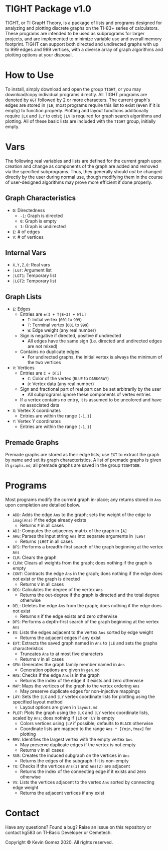 # TIGHT Package v1.0
TIGHT, or TI GrapH Theory, is a package of lists and programs designed for analyzing and plotting discrete graphs on the TI-83+ series of calculators. These programs are intended to be used as subprograms for larger projects, and are implemented to minimize variable use and overall memory footprint. TIGHT can support both directed and undirected graphs with up to 999 edges and 999 vertices, with a diverse array of graph algorithms and plotting options at your disposal.

# How to Use

To install, simply download and open the group `TIGHT`, or you may download/copy individual programs directly. All TIGHT programs are denoted by `θGT` followed by 2 or more characters. The current graph's edges are stored in `|LE`; most programs require this list to exist (even if it is empty) to function properly. Plotting and layout functions additionally require `|LX` and `|LY` to exist; `|LV` is required for graph search algorithms and plotting. All of these basic lists are included with the `TIGHT` group, initially empty.

# Vars
The following real variables and lists are defined for the current graph upon creation and change as components of the graph are added and removed via the specified subprograms. Thus, they generally should _not_ be changed directly by the user during normal use, though modifying them in the course of user-designed algorithms may prove more efficient if done properly.

## Graph Characteristics
* `D`: Directedness
	* `-1`: Graph is directed
	* `0`: Graph is empty
	* `1`: Graph is undirected
* `E`: # of edges
* `V`: # of vertices

## Internal Vars
* `X,Y,Z,θ`: Real vars
* `|LGT`: Argument list
* `|LGT1`: Temporary list
* `|LGT2`: Temporary list

## Graph Lists
* `E`: Edges
	* Entries are `±(I + T|E~3) + W[i]`
		* `I`: Initial vertex (`001` to `999`)
		* `T`: Terminal vertex (`001` to `999`)
		* `W`: Edge weight (any real number)
	* Sign is negative if directed, positive if undirected
		* All edges have the same sign (i.e. directed and undirected edges are not mixed)
	* Contains no duplicate edges
		* For undirected graphs, the initial vertex is always the minimum of the two vertices
* `V`: Vertices
	* Entries are `C + D[i]`
		* `C`: Color of the vertex (`BLUE` to `DARKGRAY`)
		* `D`: Vertex data (any real number)
	* Sign and fractional part of real part can be set arbitrarily by the user
		* All subprograms ignore these components of vertex entries
	* If a vertex contains no entry, it is assumed to be uncolored and have no associated data
* `X`: Vertex X coordinates
	* Entries are within the range `[-1,1]`
* `Y`: Vertex Y coordinates
	* Entries are within the range `[-1,1]`

## Premade Graphs
Premade graphs are stored as their edge lists; use `EXT` to extract the graph by name and set its graph characteristics.
A list of premade graphs is given in `graphs.md`; all premade graphs are saved in the group `TIGHTGDB`.

# Programs
Most programs modify the current graph in-place; any returns stored in `Ans` upon completion are detailed below.
* `ADD`: Adds the edge `Ans` to the graph; sets the weight of the edge to `imag(Ans)` if the edge already exists
	* Returns `E` in all cases
* `ADJ`: Computes the adjacency matrix of the graph in `[A]`
* `ARG`: Parses the input string `Ans` into separate arguments in `|LθGT`
	* Returns `|LθGT` in all cases
* `BFS`: Performs a breadth-first search of the graph beginning at the vertex `Ans`
* `CLR`: Clears the graph
* `CLRW`: Clears all weights from the graph; does nothing if the graph is empty
* `CONT`: Contracts the edge `Ans` in the graph; does nothing if the edge does not exist or the graph is directed
	* Returns `V` in all cases
* `DEG`: Calculates the degree of the vertex `Ans`
	* Returns the out-degree if the graph is directed and the total degree otherwise
* `DEL`: Deletes the edge `Ans` from the graph; does nothing if the edge does not exist
  	* Returns `E` if the edge exists and zero otherwise
* `DFS`: Performs a depth-first search of the graph beginning at the vertex `Ans`
* `ES`: Lists the edges adjacent to the vertex `Ans` sorted by edge weight
	* Returns the adjacent edges if any exist
* `EXT`: Extracts the saved graph named in `Ans` to `|LE` and sets the graphs characteristics
	* Truncates `Ans` to at most five characters
	* Returns `V` in all cases
* `GEN`: Generates the graph family member named in `Ans`
	* Generation options are given in `gen.md`
* `HAS`: Checks if the edge `Ans` is in the graph
	* Returns the index of the edge if it exists and zero otherwise
* `MAP`: Maps the vertices of the graph to the vertex ordering `Ans`
	* May preserve duplicate edges for non-injective mappings
* `LAY`: Sets the `|LX` and `|LY` vertex coordinate lists for plotting using the specified layout method
	* Layout options are given in `layout.md`
* `PLOT`: Plots the graph using the `|LX` and `|LY` vertex coordinate lists, scaled by `Ans`; does nothing if `|LX` or `|LY` is empty
	* Colors vertices using `|LV` if possible; defaults to `BLACK` otherwise
	* Coordinate lists are mapped to the range `Ans * [Ymin,Ymax]` for plotting
* `RMV`: Identifies the largest vertex with the empty vertex `Ans`
	* May preserve duplicate edges if the vertex is not empty
	* Returns `V` in all cases
* `SUB`: Creates the induced subgraph on the vertices in `Ans`
	* Returns the edges of the subgraph if it is non-empty
* `TO`: Checks if the vertices `Ans(1)` and `Ans(2)` are adjacent
	* Returns the index of the connecting edge if it exists and zero otherwise
* `VS`: Lists the vertices adjacent to the vertex `Ans` sorted by connecting edge weight
	* Returns the adjacent vertices if any exist

# Contact
Have any questions? Found a bug?
Raise an issue on this repository or contact kg583 on TI-Basic Developer or Cemetech.

Copyright © Kevin Gomez 2020. All rights reserved.
